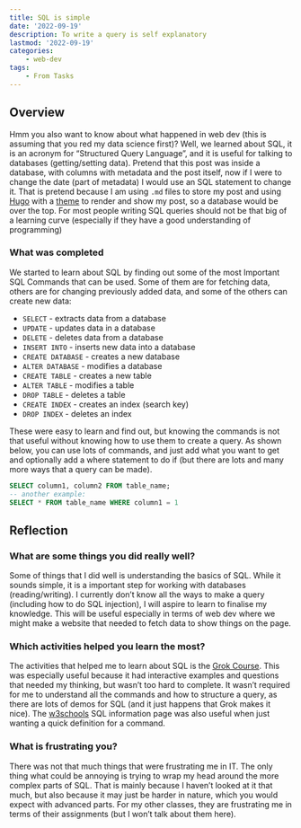 ```yaml
---
title: SQL is simple
date: '2022-09-19'
description: To write a query is self explanatory
lastmod: '2022-09-19'
categories: 
    - web-dev 
tags: 
    - From Tasks
---
```


## Overview

Hmm you also want to know about what happened in web dev (this is assuming that you red my data science first)? Well, we learned about SQL, it is an acronym for “Structured Query Language”, and it is useful for talking to databases (getting/setting data). Pretend that this post was inside a database, with columns with metadata and the post itself, now if I were to change the date (part of metadata) I would use an SQL statement to change it. That is pretend because I am using `.md` files to store my post and using [Hugo](https://gohugo.io/) with a [theme](https://github.com/CaiJimmy/hugo-theme-stack) to render and show my post, so a database would be over the top. For most people writing SQL queries should not be that big of a learning curve (especially if they have a good understanding of programming)

### What was completed

We started to learn about SQL by finding out some of the most Important SQL Commands that can be used. Some of them are for fetching data, others are for changing previously added data, and some of the others can create new data:

- `SELECT` - extracts data from a database
- `UPDATE` - updates data in a database
- `DELETE` - deletes data from a database
- `INSERT INTO` - inserts new data into a database
- `CREATE DATABASE` - creates a new database
- `ALTER DATABASE` - modifies a database
- `CREATE TABLE` - creates a new table
- `ALTER TABLE` - modifies a table
- `DROP TABLE` - deletes a table
- `CREATE INDEX` - creates an index (search key)
- `DROP INDEX` - deletes an index

These were easy to learn and find out, but knowing the commands is not that useful without knowing how to use them to create a query. As shown below, you can use lots of commands, and just add what you want to get and optionally add a where statement to do if (but there are lots and many more ways that a query can be made).

```sql
SELECT column1, column2 FROM table_name;
-- another example:
SELECT * FROM table_name WHERE column1 = 1
```

## Reflection

### What are some things you did really well?

Some of things that I did well is understanding the basics of SQL. While it sounds simple, it is a important step for working with databases (reading/writing). I currently don’t know all the ways to make a query (including how to do SQL injection), I will aspire to learn to finalise my knowledge. This will be useful especially in terms of web dev where we might make a website that needed to fetch data to show things on the page.

### Which activities helped you learn the most?

The activities that helped me to learn about SQL is the [Grok Course](https://groklearning.com/course/intro-sql-1/). This was especially useful because it had interactive examples and questions that needed my thinking, but wasn’t too hard to complete. It wasn’t required for me to understand all the commands and how to structure a query, as there are lots of demos for SQL (and it just happens that Grok makes it nice). The [w3schools](https://www.w3schools.com/sql/) SQL information page was also useful when just wanting a quick definition for a command.

### What is frustrating you?

There was not that much things that were frustrating me in IT. The only thing what could be annoying is trying to wrap my head around the more complex parts of SQL. That is mainly because I haven’t looked at it that much, but also because it may just be harder in nature, which you would expect with advanced parts. For my other classes, they are frustrating me in terms of their assignments (but I won’t talk about them here).
